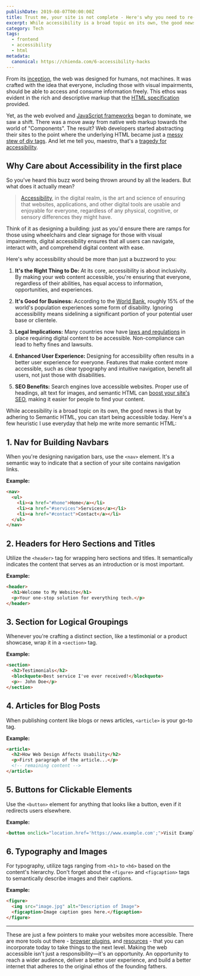 ```yaml
---
publishDate: 2019-08-07T00:00:00Z
title: Trust me, your site is not complete - Here's why you need to re-write if for Accessibility
excerpt: While accessibility is a broad topic on its own, the good news is that by adhering to Semantic HTML, you can start being accessible today.  Here's a few heuristic I use everyday that help me write more semantic HTML
category: Tech
tags:
  - frontend
  - accessibility
  - html
metadata:
  canonical: https://chienda.com/6-accessibility-hacks
---
```

From its [inception](https://home.cern/science/computing/birth-web/short-history-web), the web was designed for humans, not machines. It was crafted with the idea that everyone, including those with visual impairments, should be able to access and consume information freely. This ethos was evident in the rich and descriptive markup that the [HTML specification](https://html.spec.whatwg.org/) provided.

Yet, as the web evolved and [JavaScript frameworks](https://medium.com/dailyjs/the-deepest-reason-why-modern-javascript-frameworks-exist-933b86ebc445) began to dominate, we saw a shift. There was a move away from native web markup towards the world of "Components". The result? Web developers started abstracting their sites to the point where the underlying HTML became just a [messy stew of div tags](https://www.hackterms.com/div%20soup). And let me tell you, maestro, that's a [tragedy for accessibility](https://www.a11ymatters.com/article/dont-use-divs-for-everything/).

## Why Care about Accessibility in the first place

So you've heard this buzz word being thrown around by all the leaders. But what does it actually mean?

> [Accessibility](https://dictionary.cambridge.org/dictionary/english/accessibility), in the digital realm, is the art and science of ensuring that websites, applications, and other digital tools are usable and enjoyable for everyone, regardless of any physical, cognitive, or sensory differences they might have.

Think of it as designing a building: just as you'd ensure there are ramps for those using wheelchairs and clear signage for those with visual impairments, digital accessibility ensures that all users can navigate, interact with, and comprehend digital content with ease.

Here's why accessibility should be more than just a buzzword to you:

1. **It's the Right Thing to Do:** At its core, accessibility is about inclusivity. By making your web content accessible, you're ensuring that everyone, regardless of their abilities, has equal access to information, opportunities, and experiences.

2. **It's Good for Business:** According to the [World Bank](https://www.who.int/teams/noncommunicable-diseases/sensory-functions-disability-and-rehabilitation/world-report-on-disability), roughly 15% of the world's population experiences some form of disability. Ignoring accessibility means sidelining a significant portion of your potential user base or clientele.

3. **Legal Implications:** Many countries now have [laws and regulations](https://www.siteimprove.com/glossary/accessibility-laws/) in place requiring digital content to be accessible. Non-compliance can lead to hefty fines and lawsuits.

4. **Enhanced User Experience:** Designing for accessibility often results in a better user experience for everyone. Features that make content more accessible, such as clear typography and intuitive navigation, benefit all users, not just those with disabilities.

5. **SEO Benefits:** Search engines love accessible websites. Proper use of headings, alt text for images, and semantic HTML can [boost your site's SEO](https://seo.co/semantic-html/), making it easier for people to find your content.

While accessibility is a broad topic on its own, the good news is that by adhering to Semantic HTML, you can start being accessible today.  Here's a few heuristic I use everyday that help me write more semantic HTML:

## 1. **Nav for Building Navbars**

When you're designing navigation bars, use the `<nav>` element. It's a semantic way to indicate that a section of your site contains navigation links.

**Example:**

```html
<nav>
  <ul>
    <li><a href="#home">Home</a></li>
    <li><a href="#services">Services</a></li>
    <li><a href="#contact">Contact</a></li>
  </ul>
</nav>
```

## 2. **Headers for Hero Sections and Titles**

Utilize the `<header>` tag for wrapping hero sections and titles. It semantically indicates the content that serves as an introduction or is most important.

**Example:**

```html
<header>
  <h1>Welcome to My Website</h1>
  <p>Your one-stop solution for everything tech.</p>
</header>
```

## 3. **Section for Logical Groupings**

Whenever you're crafting a distinct section, like a testimonial or a product showcase, wrap it in a `<section>` tag.

**Example:**

```html
<section>
  <h2>Testimonials</h2>
  <blockquote>Best service I've ever received!</blockquote>
  <p>- John Doe</p>
</section>
```

## 4. **Articles for Blog Posts**

When publishing content like blogs or news articles, `<article>` is your go-to tag.

**Example:**

```html
<article>
  <h2>How Web Design Affects Usability</h2>
  <p>First paragraph of the article...</p>
  <!-- remaining content -->
</article>
```

## 5. **Buttons for Clickable Elements**

Use the `<button>` element for anything that looks like a button, even if it redirects users elsewhere.

**Example:**

```html
<button onclick="location.href='https://www.example.com';">Visit Example</button>
```

## 6. **Typography and Images**

For typography, utilize tags ranging from `<h1>` to `<h6>` based on the content's hierarchy. Don't forget about the `<figure>` and `<figcaption>` tags to semantically describe images and their captions.

**Example:**

```html
<figure>
  <img src="image.jpg" alt="Description of Image">
  <figcaption>Image caption goes here.</figcaption>
</figure>
```
---
These are just a few pointers to make your websites more accessible. There are more tools out there - [browser plugins](https://medium.com/@OPTASY.com/what-are-some-of-the-best-web-accessibility-testing-tools-to-evaluate-your-website-with-69def25a386), and [resources](https://developer.chrome.com/docs/lighthouse/accessibility/) - that you can incorporate today to take things to the next level. Making the web accessible isn't just a responsibility—it's an opportunity. An opportunity to reach a wider audience, deliver a better user experience, and build a better internet that adheres to the original ethos of the founding fathers. 
